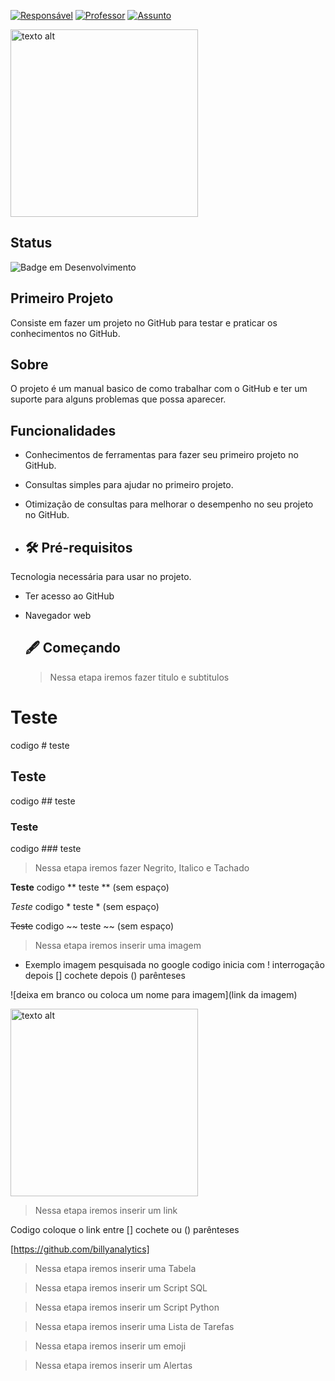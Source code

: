 [![Responsável](https://img.shields.io/badge/Respons%C3%A1vel-AlanBilly-blue.svg)](https://github.com/billyanalytics) 
[![Professor](https://img.shields.io/badge/Professor-AlexSouza-red.svg)](https://github.com/aasouzaconsult) 
[![Assunto](https://img.shields.io/badge/Assunto-GitHub-yellow.svg)](https://github.com/) 
<!-- Imagem redimensionada -->
<img src="https://digitalcollege.com.br/wp-content/webp-express/webp-images/uploads/2022/05/logo-digital.png.webp" alt="texto alt" width="300">

## Status
![Badge em Desenvolvimento](https://img.shields.io/static/v1?label=STATUS&message=EM%20DESENVOLVIMENTO&color=GREEN&style=for-the-badge)

## Primeiro Projeto
Consiste em fazer um projeto no GitHub para testar e praticar os conhecimentos no GitHub.

## Sobre
O projeto é um manual basico de como trabalhar com o GitHub e ter um suporte para alguns problemas que possa aparecer.

## Funcionalidades
- Conhecimentos de ferramentas para fazer seu primeiro projeto no GitHub.
- Consultas simples para ajudar no primeiro projeto.
- Otimização de consultas para melhorar o desempenho no seu projeto no GitHub.
 
- ## 🛠️ Pré-requisitos
Tecnologia necessária para usar no projeto.
- Ter acesso ao GitHub
- Navegador web

  ## 🖋️ Começando
  > Nessa etapa iremos fazer titulo e subtitulos
# Teste 
codigo # teste
## Teste
codigo ## teste
### Teste
 codigo ### teste
 
 > Nessa etapa iremos fazer Negrito, Italico e Tachado

**Teste** 
codigo ** teste ** (sem espaço)

*Teste*
codigo * teste * (sem espaço)

~~Teste~~
 codigo ~~ teste ~~ (sem espaço)

> Nessa etapa iremos inserir uma imagem

- Exemplo imagem pesquisada no google
  codigo inicia com ! interrogação  depois [] cochete depois () parênteses
  
![deixa em branco ou coloca um nome para imagem](link da imagem)
  
<img src="https://i0.wp.com/www.cienciaedados.com/wp-content/uploads/2016/08/15-Reposito%CC%81rios-no-Github-para-Cientistas-de-Dados.png?w=1200&ssl=1" alt="texto alt" width="300">

> Nessa etapa iremos inserir um link

Codigo coloque o link entre [] cochete ou () parênteses

[https://github.com/billyanalytics]

>  Nessa etapa iremos inserir uma Tabela

> Nessa etapa iremos inserir um Script SQL

> Nessa etapa iremos inserir um Script Python

> Nessa etapa iremos inserir uma Lista de Tarefas

> Nessa etapa iremos inserir um emoji

> Nessa etapa iremos inserir um Alertas

